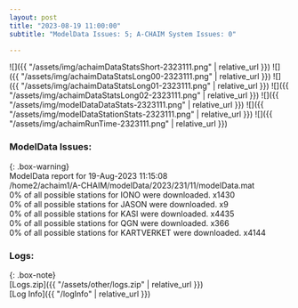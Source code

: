 ```yaml
---
layout: post
title: "2023-08-19 11:00:00"
subtitle: "ModelData Issues: 5; A-CHAIM System Issues: 0"

---
```


![]({{ "/assets/img/achaimDataStatsShort-2323111.png" | relative_url }})
![]({{ "/assets/img/achaimDataStatsLong00-2323111.png" | relative_url }})
![]({{ "/assets/img/achaimDataStatsLong01-2323111.png" | relative_url }})
![]({{ "/assets/img/achaimDataStatsLong02-2323111.png" | relative_url }})
![]({{ "/assets/img/modelDataDataStats-2323111.png" | relative_url }})
![]({{ "/assets/img/modelDataStationStats-2323111.png" | relative_url }})
![]({{ "/assets/img/achaimRunTime-2323111.png" | relative_url }})


### ModelData Issues:  
  
{: .box-warning}  
 ModelData report for 19-Aug-2023 11:15:08   
 /home2/achaim1/A-CHAIM/modelData/2023/231/11/modelData.mat   
 0% of all possible stations for IONO were downloaded. x1430   
 0% of all possible stations for JASON were downloaded. x9   
 0% of all possible stations for KASI were downloaded. x4435   
 0% of all possible stations for QGN were downloaded. x366   
 0% of all possible stations for KARTVERKET were downloaded. x4144   
  


### Logs:  
  
{: .box-note}  
[Logs.zip]({{ "/assets/other/logs.zip" | relative_url }})  
[Log Info]({{ "/logInfo" | relative_url }})  
